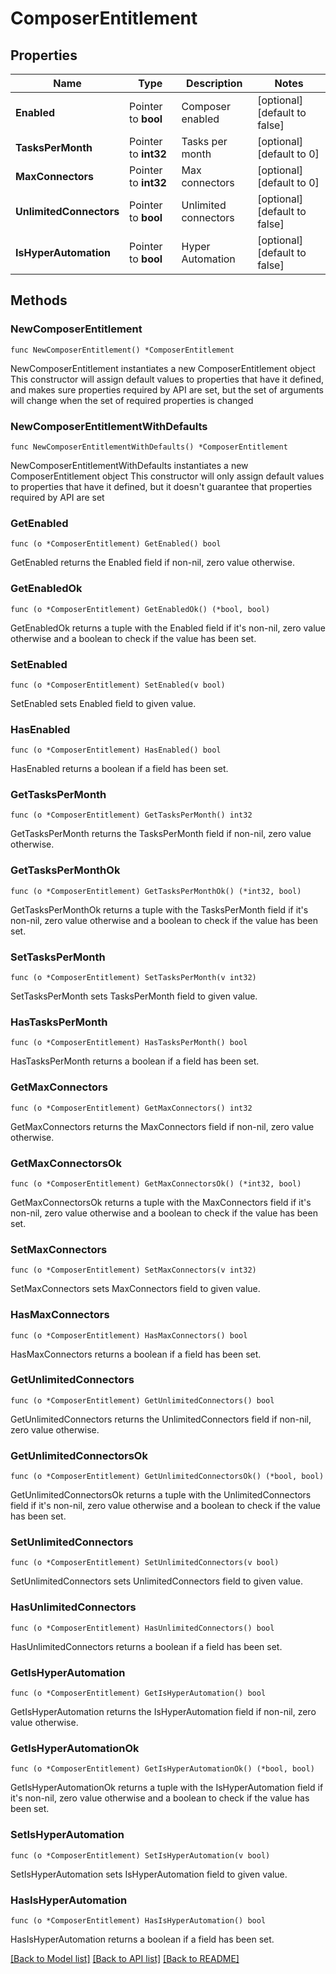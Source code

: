 # ComposerEntitlement

## Properties

Name | Type | Description | Notes
------------ | ------------- | ------------- | -------------
**Enabled** | Pointer to **bool** | Composer enabled | [optional] [default to false]
**TasksPerMonth** | Pointer to **int32** | Tasks per month | [optional] [default to 0]
**MaxConnectors** | Pointer to **int32** | Max connectors | [optional] [default to 0]
**UnlimitedConnectors** | Pointer to **bool** | Unlimited connectors | [optional] [default to false]
**IsHyperAutomation** | Pointer to **bool** | Hyper Automation | [optional] [default to false]

## Methods

### NewComposerEntitlement

`func NewComposerEntitlement() *ComposerEntitlement`

NewComposerEntitlement instantiates a new ComposerEntitlement object
This constructor will assign default values to properties that have it defined,
and makes sure properties required by API are set, but the set of arguments
will change when the set of required properties is changed

### NewComposerEntitlementWithDefaults

`func NewComposerEntitlementWithDefaults() *ComposerEntitlement`

NewComposerEntitlementWithDefaults instantiates a new ComposerEntitlement object
This constructor will only assign default values to properties that have it defined,
but it doesn't guarantee that properties required by API are set

### GetEnabled

`func (o *ComposerEntitlement) GetEnabled() bool`

GetEnabled returns the Enabled field if non-nil, zero value otherwise.

### GetEnabledOk

`func (o *ComposerEntitlement) GetEnabledOk() (*bool, bool)`

GetEnabledOk returns a tuple with the Enabled field if it's non-nil, zero value otherwise
and a boolean to check if the value has been set.

### SetEnabled

`func (o *ComposerEntitlement) SetEnabled(v bool)`

SetEnabled sets Enabled field to given value.

### HasEnabled

`func (o *ComposerEntitlement) HasEnabled() bool`

HasEnabled returns a boolean if a field has been set.

### GetTasksPerMonth

`func (o *ComposerEntitlement) GetTasksPerMonth() int32`

GetTasksPerMonth returns the TasksPerMonth field if non-nil, zero value otherwise.

### GetTasksPerMonthOk

`func (o *ComposerEntitlement) GetTasksPerMonthOk() (*int32, bool)`

GetTasksPerMonthOk returns a tuple with the TasksPerMonth field if it's non-nil, zero value otherwise
and a boolean to check if the value has been set.

### SetTasksPerMonth

`func (o *ComposerEntitlement) SetTasksPerMonth(v int32)`

SetTasksPerMonth sets TasksPerMonth field to given value.

### HasTasksPerMonth

`func (o *ComposerEntitlement) HasTasksPerMonth() bool`

HasTasksPerMonth returns a boolean if a field has been set.

### GetMaxConnectors

`func (o *ComposerEntitlement) GetMaxConnectors() int32`

GetMaxConnectors returns the MaxConnectors field if non-nil, zero value otherwise.

### GetMaxConnectorsOk

`func (o *ComposerEntitlement) GetMaxConnectorsOk() (*int32, bool)`

GetMaxConnectorsOk returns a tuple with the MaxConnectors field if it's non-nil, zero value otherwise
and a boolean to check if the value has been set.

### SetMaxConnectors

`func (o *ComposerEntitlement) SetMaxConnectors(v int32)`

SetMaxConnectors sets MaxConnectors field to given value.

### HasMaxConnectors

`func (o *ComposerEntitlement) HasMaxConnectors() bool`

HasMaxConnectors returns a boolean if a field has been set.

### GetUnlimitedConnectors

`func (o *ComposerEntitlement) GetUnlimitedConnectors() bool`

GetUnlimitedConnectors returns the UnlimitedConnectors field if non-nil, zero value otherwise.

### GetUnlimitedConnectorsOk

`func (o *ComposerEntitlement) GetUnlimitedConnectorsOk() (*bool, bool)`

GetUnlimitedConnectorsOk returns a tuple with the UnlimitedConnectors field if it's non-nil, zero value otherwise
and a boolean to check if the value has been set.

### SetUnlimitedConnectors

`func (o *ComposerEntitlement) SetUnlimitedConnectors(v bool)`

SetUnlimitedConnectors sets UnlimitedConnectors field to given value.

### HasUnlimitedConnectors

`func (o *ComposerEntitlement) HasUnlimitedConnectors() bool`

HasUnlimitedConnectors returns a boolean if a field has been set.

### GetIsHyperAutomation

`func (o *ComposerEntitlement) GetIsHyperAutomation() bool`

GetIsHyperAutomation returns the IsHyperAutomation field if non-nil, zero value otherwise.

### GetIsHyperAutomationOk

`func (o *ComposerEntitlement) GetIsHyperAutomationOk() (*bool, bool)`

GetIsHyperAutomationOk returns a tuple with the IsHyperAutomation field if it's non-nil, zero value otherwise
and a boolean to check if the value has been set.

### SetIsHyperAutomation

`func (o *ComposerEntitlement) SetIsHyperAutomation(v bool)`

SetIsHyperAutomation sets IsHyperAutomation field to given value.

### HasIsHyperAutomation

`func (o *ComposerEntitlement) HasIsHyperAutomation() bool`

HasIsHyperAutomation returns a boolean if a field has been set.


[[Back to Model list]](../README.md#documentation-for-models) [[Back to API list]](../README.md#documentation-for-api-endpoints) [[Back to README]](../README.md)


